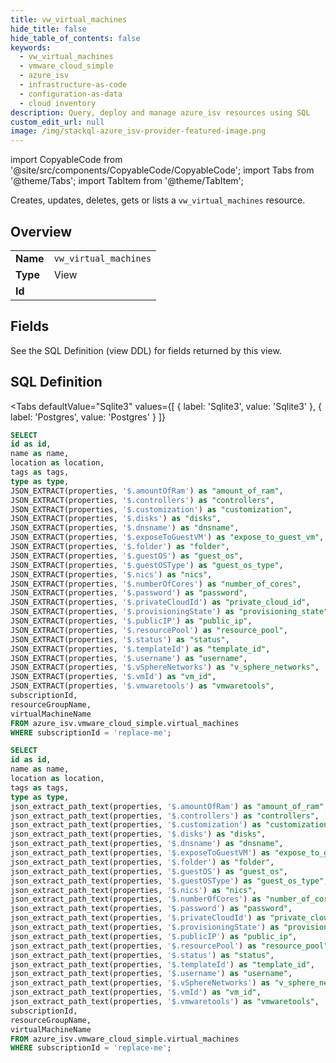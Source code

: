 ```yaml
--- 
title: vw_virtual_machines
hide_title: false
hide_table_of_contents: false
keywords:
  - vw_virtual_machines
  - vmware_cloud_simple
  - azure_isv
  - infrastructure-as-code
  - configuration-as-data
  - cloud inventory
description: Query, deploy and manage azure_isv resources using SQL
custom_edit_url: null
image: /img/stackql-azure_isv-provider-featured-image.png
---
```


import CopyableCode from '@site/src/components/CopyableCode/CopyableCode';
import Tabs from '@theme/Tabs';
import TabItem from '@theme/TabItem';

Creates, updates, deletes, gets or lists a <code>vw_virtual_machines</code> resource.

## Overview
<table><tbody>
<tr><td><b>Name</b></td><td><code>vw_virtual_machines</code></td></tr>
<tr><td><b>Type</b></td><td>View</td></tr>
<tr><td><b>Id</b></td><td><CopyableCode code="azure_isv.vmware_cloud_simple.vw_virtual_machines" /></td></tr>
</tbody></table>

## Fields

See the SQL Definition (view DDL) for fields returned by this view.

## SQL Definition

<Tabs
defaultValue="Sqlite3"
values={[
{ label: 'Sqlite3', value: 'Sqlite3' },
{ label: 'Postgres', value: 'Postgres' }
]}
>
<TabItem value="Sqlite3">

```sql
SELECT
id as id,
name as name,
location as location,
tags as tags,
type as type,
JSON_EXTRACT(properties, '$.amountOfRam') as "amount_of_ram",
JSON_EXTRACT(properties, '$.controllers') as "controllers",
JSON_EXTRACT(properties, '$.customization') as "customization",
JSON_EXTRACT(properties, '$.disks') as "disks",
JSON_EXTRACT(properties, '$.dnsname') as "dnsname",
JSON_EXTRACT(properties, '$.exposeToGuestVM') as "expose_to_guest_vm",
JSON_EXTRACT(properties, '$.folder') as "folder",
JSON_EXTRACT(properties, '$.guestOS') as "guest_os",
JSON_EXTRACT(properties, '$.guestOSType') as "guest_os_type",
JSON_EXTRACT(properties, '$.nics') as "nics",
JSON_EXTRACT(properties, '$.numberOfCores') as "number_of_cores",
JSON_EXTRACT(properties, '$.password') as "password",
JSON_EXTRACT(properties, '$.privateCloudId') as "private_cloud_id",
JSON_EXTRACT(properties, '$.provisioningState') as "provisioning_state",
JSON_EXTRACT(properties, '$.publicIP') as "public_ip",
JSON_EXTRACT(properties, '$.resourcePool') as "resource_pool",
JSON_EXTRACT(properties, '$.status') as "status",
JSON_EXTRACT(properties, '$.templateId') as "template_id",
JSON_EXTRACT(properties, '$.username') as "username",
JSON_EXTRACT(properties, '$.vSphereNetworks') as "v_sphere_networks",
JSON_EXTRACT(properties, '$.vmId') as "vm_id",
JSON_EXTRACT(properties, '$.vmwaretools') as "vmwaretools",
subscriptionId,
resourceGroupName,
virtualMachineName
FROM azure_isv.vmware_cloud_simple.virtual_machines
WHERE subscriptionId = 'replace-me';
```

</TabItem>
<TabItem value="Postgres">

```sql
SELECT
id as id,
name as name,
location as location,
tags as tags,
type as type,
json_extract_path_text(properties, '$.amountOfRam') as "amount_of_ram",
json_extract_path_text(properties, '$.controllers') as "controllers",
json_extract_path_text(properties, '$.customization') as "customization",
json_extract_path_text(properties, '$.disks') as "disks",
json_extract_path_text(properties, '$.dnsname') as "dnsname",
json_extract_path_text(properties, '$.exposeToGuestVM') as "expose_to_guest_vm",
json_extract_path_text(properties, '$.folder') as "folder",
json_extract_path_text(properties, '$.guestOS') as "guest_os",
json_extract_path_text(properties, '$.guestOSType') as "guest_os_type",
json_extract_path_text(properties, '$.nics') as "nics",
json_extract_path_text(properties, '$.numberOfCores') as "number_of_cores",
json_extract_path_text(properties, '$.password') as "password",
json_extract_path_text(properties, '$.privateCloudId') as "private_cloud_id",
json_extract_path_text(properties, '$.provisioningState') as "provisioning_state",
json_extract_path_text(properties, '$.publicIP') as "public_ip",
json_extract_path_text(properties, '$.resourcePool') as "resource_pool",
json_extract_path_text(properties, '$.status') as "status",
json_extract_path_text(properties, '$.templateId') as "template_id",
json_extract_path_text(properties, '$.username') as "username",
json_extract_path_text(properties, '$.vSphereNetworks') as "v_sphere_networks",
json_extract_path_text(properties, '$.vmId') as "vm_id",
json_extract_path_text(properties, '$.vmwaretools') as "vmwaretools",
subscriptionId,
resourceGroupName,
virtualMachineName
FROM azure_isv.vmware_cloud_simple.virtual_machines
WHERE subscriptionId = 'replace-me';
```

</TabItem>
</Tabs>
